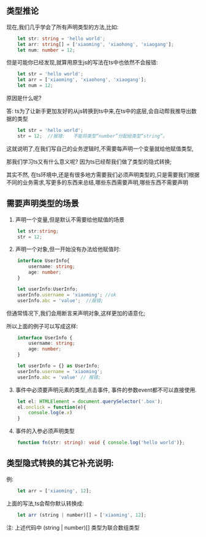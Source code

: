 ## 类型推论
现在,我们几乎学会了所有声明类型的方法,比如:
```typescript
    let str: string = 'hello world';
    let arr: string[] = ['xiaoming', 'xiaohong', 'xiaogang'];
    let num: number = 12;
```
但是可能你已经发现,就算用原生js的写法在ts中也依然不会报错:
```typescript
    let str = 'hello world';
    let arr = ['xiaoming', 'xiaohong', 'xiaogang'];
    let num = 12;
```

原因是什么呢?

答: ts为了让新手更加友好的从js转换到ts中来,在ts中的底层,会自动帮我推导出数据的类型
```typescript
    let str = 'hello world';
    str = 12;  //报错:   不能将类型“number”分配给类型“string”。
```
这就说明了,在我们写自己的业务逻辑时,不需要每声明一个变量就给他赋值类型,

那我们学习ts又有什么意义呢? 因为ts已经帮我们做了类型的隐式转换;

其实不然, 在ts环境中,还是有很多地方需要我们必须声明类型的,只是需要我们根据不同的业务需求,写更多的东西来总结,哪些东西需要声明,哪些东西不需要声明

## 需要声明类型的场景
1. 声明一个变量,但是默认不需要给他赋值的场景
```typescript
    let str:string;
    str = 12;
```

2. 声明一个对象,但一开始没有办法给他赋值时:
```typescript
    interface UserInfo{
        username: string;
        age: number;
    }

    let userInfo:UserInfo;
    userInfo.username = 'xiaoming'; //ok
    userInfo.abc = 'value';  //报错;
```
但通常情况下,我们会用断言来声明对象,这样更加的语意化;

所以上面的例子可以写成这样:
```typescript
    interface UserInfo {
        username: string;
        age: number;
    }

    let userInfo = {} as UserInfo;
    userInfo.username = 'xiaoming';
    userInfo.abc = 'value' // 报错;
```
3. 事件中必须要声明元素的类型,点击事件, 事件的参数event都不可以直接使用.
```typescript
    let el: HTMLElement = document.querySelector('.box');
    el.onclick = function(e){
        console.log(e.x)
    }
```
4. 事件的入参必须声明类型
```typescript
    function fn(str: string): void { console.log('hello world')};
```

## 类型隐式转换的其它补充说明: 
例:
```typescript
    let arr = ['xiaoming', 12];
```
上面的写法,ts会帮你默认转换成:
```typescript
    let arr (string | number)[] = ['xiaoming', 12];
```
注: 上述代码中  (string | number)[] 类型为联合数组类型

